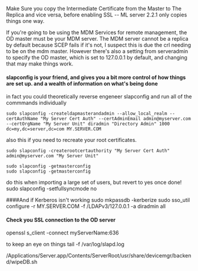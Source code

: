 Make Sure you copy the Intermediate Certificate from the Master to The Replica and vice versa, before enabling SSL  -- ML server 2.2.1 only copies things one way.


If you're going to be using the MDM Services for remote management, the OD master must be your MDM server.  The MDM server cannot be a replica by default because SCEP fails if it's not, I suspect this is due the crl needing to be on the mdm master.  However there's also a setting from serveradmin to specify the OD master, which is set to 127.0.0.1 by default, and changing that may make things work. 


#### slapconfig is your friend, and gives you a bit more control of how things are set up.  and a wealth of information on what's being done
in fact you could theoretically reverse engeneer slapconfig and run all of the commmands individually

	sudo slapconfig -createldapmasterandadmin --allow_local_realm --certAuthName "My Server Cert Auth" --certAdminEmail admin@myserver.com --certOrgName "My Server Unit" diradmin "Directory Admin" 1000 dc=my,dc=server,dc=com MY.SERVER.COM

also this if you need to recreate your root certificates.

	sudo slapconfig -createrootcertauthority "My Server Cert Auth" admin@myserver.com "My Server Unit"

	sudo slapconfig -getmasterconfig
	sudo slapconfig -getmasterconfig	
do this when importing a large set of users, but revert to yes once done!
	sudo slapconfig -setfullsyncmode no
	
####And if Kerberos isn't working
	sudo mkpassdb -kerberize
	sudo sso_util configure -r MY.SERVER.COM -f /LDAPv3/127.0.0.1 -a diradmin all	


#### Check you SSL connection to the OD server
openssl s_client -connect myServerName:636

to keep an eye on things
		tail -f /var/log/slapd.log

/Applications/Server.app/Contents/ServerRoot/usr/share/devicemgr/backend/wipeDB.sh